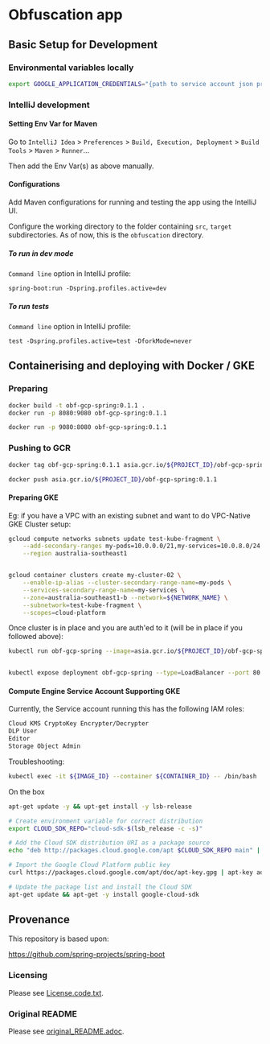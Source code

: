 
# Obfuscation app

## Basic Setup for Development

### Environmental variables locally

```bash
export GOOGLE_APPLICATION_CREDENTIALS="{path to service account json private key}"
```

### IntelliJ development

#### Setting Env Var for Maven

Go to  `IntelliJ Idea` > `Preferences` > `Build, Execution, Deployment` >  `Build Tools` > `Maven` >  `Runner`...

Then add the Env Var(s) as above manually.

#### Configurations

Add Maven configurations for running and testing the app using the IntelliJ UI.

Configure the working directory to the folder containing `src`, `target` subdirectories.
As of now, this is the `obfuscation` directory.

##### To run in dev mode

`Command line` option in IntelliJ profile:

```
spring-boot:run -Dspring.profiles.active=dev
```

##### To run tests

`Command line` option in IntelliJ profile:

```
test -Dspring.profiles.active=test -DforkMode=never
```

## Containerising and deploying with Docker / GKE

### Preparing

```bash
docker build -t obf-gcp-spring:0.1.1 .
docker run -p 8080:9080 obf-gcp-spring:0.1.1
```

```bash
docker run -p 9080:8080 obf-gcp-spring:0.1.1
```

### Pushing to GCR

```bash
docker tag obf-gcp-spring:0.1.1 asia.gcr.io/${PROJECT_ID}/obf-gcp-spring:0.1.1

docker push asia.gcr.io/${PROJECT_ID}/obf-gcp-spring:0.1.1
```

#### Preparing GKE

Eg: if you have a VPC with an existing subnet and want to do VPC-Native GKE Cluster setup:

```bash
gcloud compute networks subnets update test-kube-fragment \
    --add-secondary-ranges my-pods=10.0.0.0/21,my-services=10.0.8.0/24 \
    --region australia-southeast1


gcloud container clusters create my-cluster-02 \
    --enable-ip-alias --cluster-secondary-range-name=my-pods \
    --services-secondary-range-name=my-services \
    --zone=australia-southeast1-b --network=${NETWORK_NAME} \
    --subnetwork=test-kube-fragment \
    --scopes=cloud-platform
```

Once cluster is in place and you are auth'ed to it (will be in place if you followed above):
    
```bash    
kubectl run obf-gcp-spring --image=asia.gcr.io/${PROJECT_ID}/obf-gcp-spring:0.1.1 --port 8080


kubectl expose deployment obf-gcp-spring --type=LoadBalancer --port 80 --target-port 8080

```

#### Compute Engine Service Account Supporting GKE

Currently, the Service account running this has the following IAM roles:

```bash
Cloud KMS CryptoKey Encrypter/Decrypter
DLP User
Editor
Storage Object Admin
```

Troubleshooting:

```bash
kubectl exec -it ${IMAGE_ID} --container ${CONTAINER_ID} -- /bin/bash

```

On the box

```bash
apt-get update -y && upt-get install -y lsb-release

# Create environment variable for correct distribution
export CLOUD_SDK_REPO="cloud-sdk-$(lsb_release -c -s)"

# Add the Cloud SDK distribution URI as a package source
echo "deb http://packages.cloud.google.com/apt $CLOUD_SDK_REPO main" | tee -a /etc/apt/sources.list.d/google-cloud-sdk.list

# Import the Google Cloud Platform public key
curl https://packages.cloud.google.com/apt/doc/apt-key.gpg | apt-key add -

# Update the package list and install the Cloud SDK
apt-get update && apt-get -y install google-cloud-sdk
```

## Provenance

This repository is based upon: 

https://github.com/spring-projects/spring-boot

### Licensing

Please see [License.code.txt](./LICENSE.code.txt).


### Original README

Please see [original_README.adoc](./original_README.adoc).
